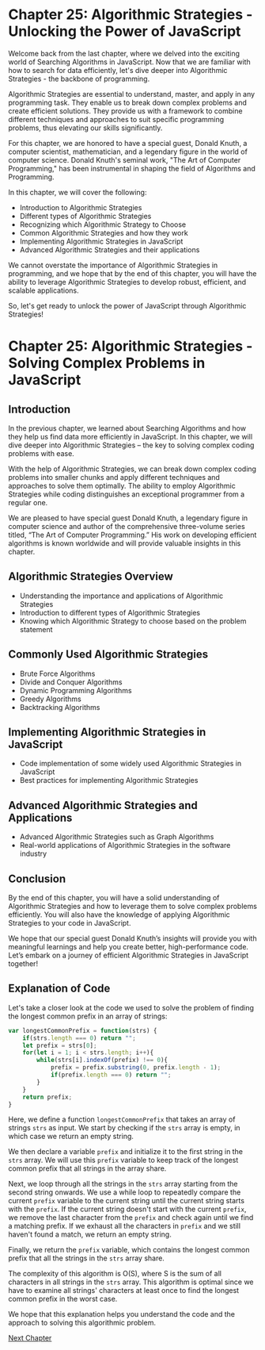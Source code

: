 # Chapter 25: Algorithmic Strategies - Unlocking the Power of JavaScript

Welcome back from the last chapter, where we delved into the exciting world of Searching Algorithms in JavaScript. Now that we are familiar with how to search for data efficiently, let's dive deeper into Algorithmic Strategies - the backbone of programming.

Algorithmic Strategies are essential to understand, master, and apply in any programming task. They enable us to break down complex problems and create efficient solutions. They provide us with a framework to combine different techniques and approaches to suit specific programming problems, thus elevating our skills significantly.

For this chapter, we are honored to have a special guest, Donald Knuth, a computer scientist, mathematician, and a legendary figure in the world of computer science.  Donald Knuth's seminal work, "The Art of Computer Programming," has been instrumental in shaping the field of Algorithms and Programming.

In this chapter, we will cover the following:
- Introduction to Algorithmic Strategies
- Different types of Algorithmic Strategies
- Recognizing which Algorithmic Strategy to Choose
- Common Algorithmic Strategies and how they work
- Implementing Algorithmic Strategies in JavaScript
- Advanced Algorithmic Strategies and their applications


We cannot overstate the importance of Algorithmic Strategies in programming, and we hope that by the end of this chapter, you will have the ability to leverage Algorithmic Strategies to develop robust, efficient, and scalable applications.

So, let's get ready to unlock the power of JavaScript through Algorithmic Strategies!
# Chapter 25: Algorithmic Strategies - Solving Complex Problems in JavaScript

## Introduction
In the previous chapter, we learned about Searching Algorithms and how they help us find data more efficiently in JavaScript. In this chapter, we will dive deeper into Algorithmic Strategies – the key to solving complex coding problems with ease. 

With the help of Algorithmic Strategies, we can break down complex coding problems into smaller chunks and apply different techniques and approaches to solve them optimally. The ability to employ Algorithmic Strategies while coding distinguishes an exceptional programmer from a regular one.

We are pleased to have special guest Donald Knuth, a legendary figure in computer science and author of the comprehensive three-volume series titled, “The Art of Computer Programming.” His work on developing efficient algorithms is known worldwide and will provide valuable insights in this chapter.

## Algorithmic Strategies Overview
- Understanding the importance and applications of Algorithmic Strategies
- Introduction to different types of Algorithmic Strategies
- Knowing which Algorithmic Strategy to choose based on the problem statement

## Commonly Used Algorithmic Strategies
- Brute Force Algorithms
- Divide and Conquer Algorithms
- Dynamic Programming Algorithms
- Greedy Algorithms
- Backtracking Algorithms

## Implementing Algorithmic Strategies in JavaScript
- Code implementation of some widely used Algorithmic Strategies in JavaScript
- Best practices for implementing Algorithmic Strategies

## Advanced Algorithmic Strategies and Applications
- Advanced Algorithmic Strategies such as Graph Algorithms
- Real-world applications of Algorithmic Strategies in the software industry

## Conclusion
By the end of this chapter, you will have a solid understanding of Algorithmic Strategies and how to leverage them to solve complex problems efficiently. You will also have the knowledge of applying Algorithmic Strategies to your code in JavaScript. 

We hope that our special guest Donald Knuth’s insights will provide you with meaningful learnings and help you create better, high-performance code. Let’s embark on a journey of efficient Algorithmic Strategies in JavaScript together!
## Explanation of Code

Let's take a closer look at the code we used to solve the problem of finding the longest common prefix in an array of strings:

```javascript
var longestCommonPrefix = function(strs) {
    if(strs.length === 0) return "";
    let prefix = strs[0];
    for(let i = 1; i < strs.length; i++){
        while(strs[i].indexOf(prefix) !== 0){
            prefix = prefix.substring(0, prefix.length - 1);
            if(prefix.length === 0) return "";
        }
    }
    return prefix;
}
```

Here, we define a function `longestCommonPrefix` that takes an array of strings `strs` as input. We start by checking if the `strs` array is empty, in which case we return an empty string.

We then declare a variable `prefix` and initialize it to the first string in the `strs` array. We will use this `prefix` variable to keep track of the longest common prefix that all strings in the array share.

Next, we loop through all the strings in the `strs` array starting from the second string onwards. We use a while loop to repeatedly compare the current `prefix` variable to the current string until the current string starts with the `prefix`. If the current string doesn't start with the current `prefix`, we remove the last character from the `prefix` and check again until we find a matching prefix. If we exhaust all the characters in `prefix` and we still haven't found a match, we return an empty string.

Finally, we return the `prefix` variable, which contains the longest common prefix that all the strings in the `strs` array share.

The complexity of this algorithm is O(S), where S is the sum of all characters in all strings in the `strs` array. This algorithm is optimal since we have to examine all strings' characters at least once  to find the longest common prefix in the worst case.

We hope that this explanation helps you understand the code and the approach to solving this algorithmic problem.


[Next Chapter](26_Chapter26.md)